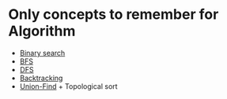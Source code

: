 # Only concepts to remember for Algorithm
- [Binary search](https://github.com/YeonguChoe/Binary-search)
- [BFS](https://github.com/YeonguChoe/BFS)
- [DFS](https://github.com/YeonguChoe/DFS)
- [Backtracking](https://github.com/YeonguChoe/Backtracking)
- [Union-Find](https://github.com/YeonguChoe/Union-Find) + Topological sort
